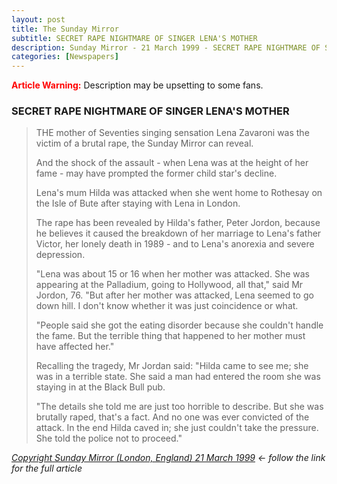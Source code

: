 ```yaml
---
layout: post
title: The Sunday Mirror
subtitle: SECRET RAPE NIGHTMARE OF SINGER LENA'S MOTHER
description: Sunday Mirror - 21 March 1999 - SECRET RAPE NIGHTMARE OF SINGER LENA'S MOTHER.
categories: [Newspapers]
---
```


<span class="red">Article Warning:</span> Description may be upsetting to some fans.

### SECRET RAPE NIGHTMARE OF SINGER LENA'S MOTHER

> THE mother of Seventies singing sensation Lena Zavaroni was the victim of a brutal rape, the Sunday Mirror can reveal.
>
> And the shock of the assault - when Lena was at the height of her fame - may have prompted the former child star's decline.
>
> Lena's mum Hilda was attacked when she went home to Rothesay on the Isle of Bute after staying with Lena in London.
>
> The rape has been revealed by Hilda's father, Peter Jordon, because he believes it caused the breakdown of her marriage to Lena's father Victor, her lonely death in 1989 - and to Lena's anorexia and severe depression.
>
> "Lena was about 15 or 16 when her mother was attacked. She was appearing at the Palladium, going to Hollywood, all that," said Mr Jordon, 76. "But after her mother was attacked, Lena seemed to go down hill. I don't know whether it was just coincidence or what.
>
> "People said she got the eating disorder because she couldn't handle the fame. But the terrible thing that happened to her mother must have affected her."
>
> Recalling the tragedy, Mr Jordan said: "Hilda came to see me; she was in a terrible state. She said a man had entered the room she was staying in at the Black Bull pub.
>
> "The details she told me are just too horrible to describe. But she was brutally raped, that's a fact. And no one was ever convicted of the attack. In the end Hilda caved in; she just couldn't take the pressure. She told the police not to proceed."

<!--
> Mr Jordon added: "When Lena became a star, Hilda and Victor went to London with her to look after her. Hilda tried to make a go at singing, but she would ring and say she wasn't getting much money.
>
> "She wasn't happy at all. Lena was staying with her agents in a posh London flat. I think Hilda felt as though she'd been sidelined. Hilda came back to Bute by herself. She seemed happier being home. All that changed after the attack."
>
> Mr Jordon, who lives alone in a council house on Bute, said: "Hilda never got over it. Then her marriage collapsed. She was living alone in a flat when she died. She had been dead for three days when they found her. People said she committed suicide because there was an empty bottle of pills on the table, but the post mortem said she died of a heart attack.
>
> "Lena came to the funeral. It was the first time I had seen her for years. She was so thin. After the funeral we went to a hotel. I remember Lena taking a bit of food and spitting into her hankie.
>
> "I told her to start eating properly and to look after herself. But she just stared at me with blank eyes.
>
> "We talked about her mother for a bit. I mentioned the attack. It was the first time we had spoken about it.
>
> "Lena just looked very sad, but she didn't say much. I think she'd blanked it out of her mind."
>
> Yesterday Lena said she believed she had inherited her own slimming illness from her late mum.
>
> "My mother was ill for a long time and just couldn't cope," said Lena. "I now believe that my own problems may be genetically linked.""
>
> Lena, 35, was in the news recently when she was falsely accused of stealing a jelly from a supermarket near her council flat a few miles outside London.
>
> It was revealed she is living on pounds 48.20 state benefits and that she was suffering from deep depression.
>
> Pictures of her emaciated figure shocked millions who remember her as the tiny star with a huge voice who belted out Top 10 hits such as Ma, He's Making Eyes At Me.
>
> She was just nine when she won the talent show Opportunity Knocks for a record five weeks. Later she appeared with Frank Sinatra and Liza Minnelli and sang for President Ford at the White House.
>
> Lena had her own TV show and was the youngest star to top the bill at the London Palladium. Then came her dramatic decline. After her parents' divorce her weight plunged to just four stones.
>
> She said recently that she may be suffering from a rare brain disorder that makes her "feel dead inside".
>
> "It's as though my emotions are dead and new tests are indicating that it is way beyond anything like clinical depression," Lena said.
>
> But her grandfather said: "I'd like to pass on a message to Lena to come home for a while. Perhaps we could talk and sort things out.
>
> "Lena seems so unhappy. But she needn't be. There is a lot of love for her here."
-->

<cite>[Copyright Sunday Mirror (London, England) 21 March 1999](http://bit.ly/sundaymirror-1999-03-21) &#8592; follow the link for the full article</cite>

<style>
.red {color:red; font-weight:bold;}
</style>

